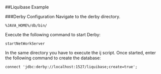 ##Liquibase Example

###Derby Configuration
Navigate to the derby directory.

    %JAVA_HOME%/db/bin/

Execute the following command to start Derby:

    startNetWorkServer


In the same directory you have to execute the ij script.
Once started, enter the following command to create the database:

    connect 'jdbc:derby://localhost:1527/liquibase;create=true';